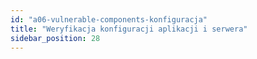 ```yaml
---
id: "a06-vulnerable-components-konfiguracja"
title: "Weryfikacja konfiguracji aplikacji i serwera"
sidebar_position: 28
---
```

